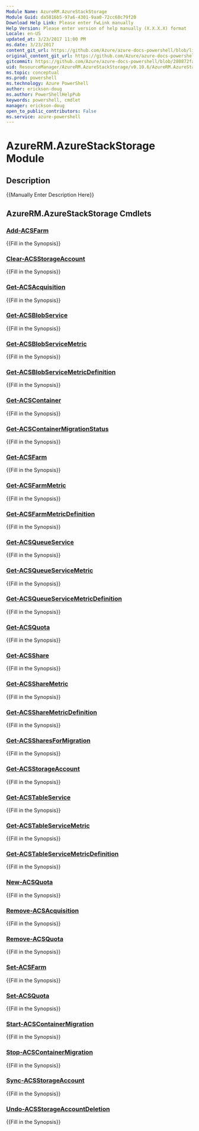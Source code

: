 ```yaml
---
Module Name: AzureRM.AzureStackStorage
Module Guid: da5816b5-97a6-4301-9aa0-72cc68c79f20
Download Help Link: Please enter FwLink manually
Help Version: Please enter version of help manually (X.X.X.X) format
Locale: en-US
updated_at: 3/23/2017 11:00 PM
ms.date: 3/23/2017
content_git_url: https://github.com/Azure/azure-docs-powershell/blob/live/azureps-cmdlets-docs/ResourceManager/AzureRM.AzureStackStorage/v0.10.6/AzureRM.AzureStackStorage.md
original_content_git_url: https://github.com/Azure/azure-docs-powershell/blob/live/azureps-cmdlets-docs/ResourceManager/AzureRM.AzureStackStorage/v0.10.6/AzureRM.AzureStackStorage.md
gitcommit: https://github.com/Azure/azure-docs-powershell/blob/280872fa529e03be2466fa2252957a2060a9dfe4/azureps-cmdlets-docs/ResourceManager/AzureRM.AzureStackStorage/v0.10.6/AzureRM.AzureStackStorage.md
uid: ResourceManager/AzureRM.AzureStackStorage/v0.10.6/AzureRM.AzureStackStorage.md
ms.topic: conceptual
ms.prod: powershell
ms.technology: Azure PowerShell
author: erickson-doug
ms.author: PowerShellHelpPub
keywords: powershell, cmdlet
manager: erickson-doug
open_to_public_contributors: False
ms.service: azure-powershell
---
```


# AzureRM.AzureStackStorage Module
## Description
{{Manually Enter Description Here}}

## AzureRM.AzureStackStorage Cmdlets
### [Add-ACSFarm](Add-ACSFarm.md)
{{Fill in the Synopsis}}

### [Clear-ACSStorageAccount](Clear-ACSStorageAccount.md)
{{Fill in the Synopsis}}

### [Get-ACSAcquisition](Get-ACSAcquisition.md)
{{Fill in the Synopsis}}

### [Get-ACSBlobService](Get-ACSBlobService.md)
{{Fill in the Synopsis}}

### [Get-ACSBlobServiceMetric](Get-ACSBlobServiceMetric.md)
{{Fill in the Synopsis}}

### [Get-ACSBlobServiceMetricDefinition](Get-ACSBlobServiceMetricDefinition.md)
{{Fill in the Synopsis}}

### [Get-ACSContainer](Get-ACSContainer.md)
{{Fill in the Synopsis}}

### [Get-ACSContainerMigrationStatus](Get-ACSContainerMigrationStatus.md)
{{Fill in the Synopsis}}

### [Get-ACSFarm](Get-ACSFarm.md)
{{Fill in the Synopsis}}

### [Get-ACSFarmMetric](Get-ACSFarmMetric.md)
{{Fill in the Synopsis}}

### [Get-ACSFarmMetricDefinition](Get-ACSFarmMetricDefinition.md)
{{Fill in the Synopsis}}

### [Get-ACSQueueService](Get-ACSQueueService.md)
{{Fill in the Synopsis}}

### [Get-ACSQueueServiceMetric](Get-ACSQueueServiceMetric.md)
{{Fill in the Synopsis}}

### [Get-ACSQueueServiceMetricDefinition](Get-ACSQueueServiceMetricDefinition.md)
{{Fill in the Synopsis}}

### [Get-ACSQuota](Get-ACSQuota.md)
{{Fill in the Synopsis}}

### [Get-ACSShare](Get-ACSShare.md)
{{Fill in the Synopsis}}

### [Get-ACSShareMetric](Get-ACSShareMetric.md)
{{Fill in the Synopsis}}

### [Get-ACSShareMetricDefinition](Get-ACSShareMetricDefinition.md)
{{Fill in the Synopsis}}

### [Get-ACSSharesForMigration](Get-ACSSharesForMigration.md)
{{Fill in the Synopsis}}

### [Get-ACSStorageAccount](Get-ACSStorageAccount.md)
{{Fill in the Synopsis}}

### [Get-ACSTableService](Get-ACSTableService.md)
{{Fill in the Synopsis}}

### [Get-ACSTableServiceMetric](Get-ACSTableServiceMetric.md)
{{Fill in the Synopsis}}

### [Get-ACSTableServiceMetricDefinition](Get-ACSTableServiceMetricDefinition.md)
{{Fill in the Synopsis}}

### [New-ACSQuota](New-ACSQuota.md)
{{Fill in the Synopsis}}

### [Remove-ACSAcquisition](Remove-ACSAcquisition.md)
{{Fill in the Synopsis}}

### [Remove-ACSQuota](Remove-ACSQuota.md)
{{Fill in the Synopsis}}

### [Set-ACSFarm](Set-ACSFarm.md)
{{Fill in the Synopsis}}

### [Set-ACSQuota](Set-ACSQuota.md)
{{Fill in the Synopsis}}

### [Start-ACSContainerMigration](Start-ACSContainerMigration.md)
{{Fill in the Synopsis}}

### [Stop-ACSContainerMigration](Stop-ACSContainerMigration.md)
{{Fill in the Synopsis}}

### [Sync-ACSStorageAccount](Sync-ACSStorageAccount.md)
{{Fill in the Synopsis}}

### [Undo-ACSStorageAccountDeletion](Undo-ACSStorageAccountDeletion.md)
{{Fill in the Synopsis}}

